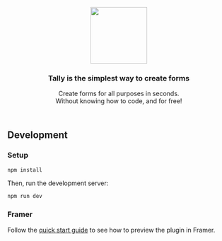 <header>
  <p align="center">
    <a href="https://tally.so" target="_blank" rel="noopener noreferrer" title="Tally">
      <picture>
        <source media="(prefers-color-scheme: dark)" srcset="https://tally.so/images/logo_v2.png">
        <img width="128" src="https://tally.so/images/logo_v2.png">
      </picture>
    </a>
  </p>
  <h3 align="center">
    Tally is the simplest way to create forms
  </h3>
  <p align="center">
    Create forms for all purposes in seconds.<br />
    Without knowing how to code, and for free!
  </p>
</header>


## Development

### Setup

```bash
npm install
```
Then, run the development server:

```bash
npm run dev
```

### Framer

Follow the [quick start guide](https://www.framer.com/developers/plugins-quick-start) to see how to preview the plugin in Framer.
